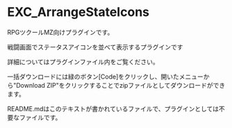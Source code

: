 # EXC_ArrangeStateIcons
RPGツクールMZ向けプラグインです。

戦闘画面でステータスアイコンを並べて表示するプラグインです

詳細についてはプラグインファイル内をご覧ください。

一括ダウンロードには緑のボタン[Code]をクリックし、開いたメニューから"Download ZIP"をクリックすることでzipファイルとしてダウンロードができます。

README.mdはこのテキストが書かれているファイルで、プラグインとしては不要なファイルです。
